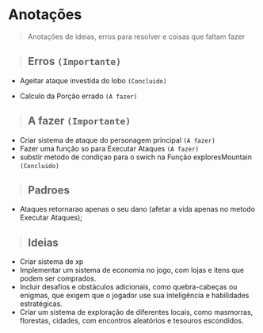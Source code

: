 # Anotações

> Anotações de ideias, erros para resolver e coisas que faltam fazer

> ## Erros `(Importante)`

- Ageitar ataque investida do lobo `(Concluido)`

- Calculo da Porção errado `(A fazer)`


> ## A fazer `(Importante)`

- Criar sistema de ataque do personagem principal `(A fazer)`
- Fazer uma função so para Executar Ataques `(A fazer)`
- substir metodo de condiçao para o swich na Função exploresMountain `(Concluido)`

> ## Padroes 

- Ataques retornarao apenas o seu dano (afetar a vida apenas no metodo Executar Ataques);

> ## Ideias

- Criar sistema de xp
- Implementar um sistema de economia no jogo, com lojas e itens que podem ser comprados.
- Incluir desafios e obstáculos adicionais, como quebra-cabeças ou enigmas, que exigem que o jogador use sua inteligência e habilidades estratégicas.
- Criar um sistema de exploração de diferentes locais, como masmorras, florestas, cidades, com encontros aleatórios e tesouros escondidos.
